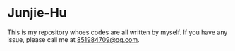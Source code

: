 # Junjie-Hu
This is my repository whoes codes are all written by myself. If you have any issue, please call me at 851984709@qq.com.
